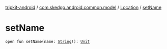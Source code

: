[tripkit-android](../../index.md) / [com.skedgo.android.common.model](../index.md) / [Location](index.md) / [setName](./set-name.md)

# setName

`open fun setName(name: `[`String`](https://kotlinlang.org/api/latest/jvm/stdlib/kotlin/-string/index.html)`!): `[`Unit`](https://kotlinlang.org/api/latest/jvm/stdlib/kotlin/-unit/index.html)